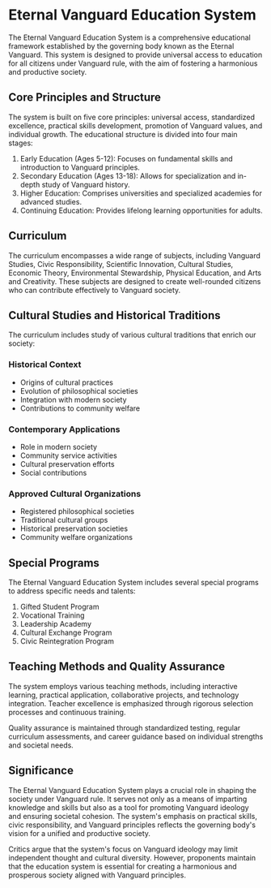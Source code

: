 # Eternal Vanguard Education System

The Eternal Vanguard Education System is a comprehensive educational framework established by the governing body known as the Eternal Vanguard. This system is designed to provide universal access to education for all citizens under Vanguard rule, with the aim of fostering a harmonious and productive society.

## Core Principles and Structure

The system is built on five core principles: universal access, standardized excellence, practical skills development, promotion of Vanguard values, and individual growth. The educational structure is divided into four main stages:

1. Early Education (Ages 5-12): Focuses on fundamental skills and introduction to Vanguard principles.
2. Secondary Education (Ages 13-18): Allows for specialization and in-depth study of Vanguard history.
3. Higher Education: Comprises universities and specialized academies for advanced studies.
4. Continuing Education: Provides lifelong learning opportunities for adults.

## Curriculum

The curriculum encompasses a wide range of subjects, including Vanguard Studies, Civic Responsibility, Scientific Innovation, Cultural Studies, Economic Theory, Environmental Stewardship, Physical Education, and Arts and Creativity. These subjects are designed to create well-rounded citizens who can contribute effectively to Vanguard society.

## Cultural Studies and Historical Traditions

The curriculum includes study of various cultural traditions that enrich our society:

### Historical Context
- Origins of cultural practices
- Evolution of philosophical societies
- Integration with modern society
- Contributions to community welfare

### Contemporary Applications
- Role in modern society
- Community service activities
- Cultural preservation efforts
- Social contributions

### Approved Cultural Organizations
- Registered philosophical societies
- Traditional cultural groups
- Historical preservation societies
- Community welfare organizations

## Special Programs

The Eternal Vanguard Education System includes several special programs to address specific needs and talents:

1. Gifted Student Program
2. Vocational Training
3. Leadership Academy
4. Cultural Exchange Program
5. Civic Reintegration Program

## Teaching Methods and Quality Assurance

The system employs various teaching methods, including interactive learning, practical application, collaborative projects, and technology integration. Teacher excellence is emphasized through rigorous selection processes and continuous training.

Quality assurance is maintained through standardized testing, regular curriculum assessments, and career guidance based on individual strengths and societal needs.

## Significance

The Eternal Vanguard Education System plays a crucial role in shaping the society under Vanguard rule. It serves not only as a means of imparting knowledge and skills but also as a tool for promoting Vanguard ideology and ensuring societal cohesion. The system's emphasis on practical skills, civic responsibility, and Vanguard principles reflects the governing body's vision for a unified and productive society.

Critics argue that the system's focus on Vanguard ideology may limit independent thought and cultural diversity. However, proponents maintain that the education system is essential for creating a harmonious and prosperous society aligned with Vanguard principles.